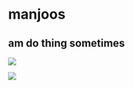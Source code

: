 # manjoos

## am do thing sometimes

![](https://github-readme-stats.vercel.app/api?username=0xmanjoos&show_icons=true&theme=radical)

![](https://github-readme-stats.vercel.app/api/top-langs/?username=0xmanjoos)

